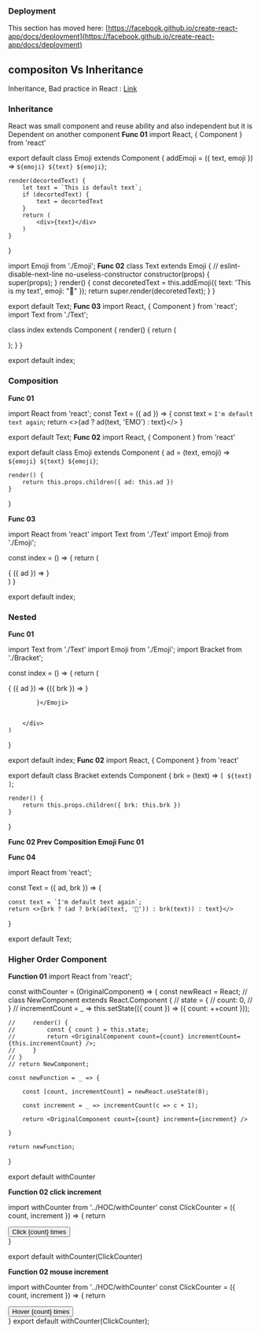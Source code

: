 ### Deployment

This section has moved here: [https://facebook.github.io/create-react-app/docs/deployment](https://facebook.github.io/create-react-app/docs/deployment)


## compositon Vs Inheritance
Inheritance, Bad practice in React : [Link](https://reactjs.org/docs/composition-vs-inheritance.html)


### Inheritance
React was small component and reuse ability
and also independent
but it is Dependent on another component
**Func 01**
import React, { Component } from 'react'

export default class Emoji extends Component {
    addEmoji = ({ text, emoji }) => `${emoji} ${text} ${emoji}`;

    render(decortedText) {
        let text = `This is default text`;
        if (decortedText) {
            text = decortedText
        }
        return (
            <div>{text}</div>
        )
    }
}


import Emoji from './Emoji';
**Func 02**
class Text extends Emoji {
    // eslint-disable-next-line no-useless-constructor
    constructor(props) {
        super(props);
    }
    render() {
        const decoretedText = this.addEmoji({ text: 'This is my text', emoji: "📧" });
        return super.render(decoretedText);
    }
}

export default Text;
**Func 03**
import React, { Component } from 'react';
import Text from './Text';

class index extends Component {
    render() {
        return (
            <div>
                <Text />
            </div>
        );
    }
}

export default index;


### Composition
**Func 01**

import React from 'react';
const Text = ({ ad }) => {
    const text = `I'm default text again`;
    return <>{ad ? ad(text, 'EMO') : text}</>
}

export default Text;
**Func 02**
import React, { Component } from 'react'

export default class Emoji extends Component {
    ad = (text, emoji) => `${emoji} ${text} ${emoji}`;

    render() {
        return this.props.children({ ad: this.ad })
    }
}

**Func 03**

import React from 'react'
import Text from './Text'
import Emoji from './Emoji';

const index = () => {
    return (
        <div><Emoji>{
            ({ ad }) => <Text ad={ad} />
        }</Emoji></div>
    )
}

export default index;

### Nested
**Func 01**

import Text from './Text'
import Emoji from './Emoji';
import Bracket from './Bracket';

const index = () => {
    return (
        <div>
            <Emoji>{
                ({ ad }) => <Bracket>
                    {({ brk }) => <Text ad={ad} brk={brk} />}
                </Bracket>

            }</Emoji>


        </div>
    )
}

export default index;
**Func 02**
import React, { Component } from 'react'

export default class Bracket extends Component {
    brk = (text) => `[ ${text} ]`;

    render() {
        return this.props.children({ brk: this.brk })
    }
}

**Func 02 Prev Composition Emoji Func 01**

**Func 04**

import React from 'react';

const Text = ({ ad, brk }) => {

    const text = `I'm default text again`;
    return <>{brk ? (ad ? brk(ad(text, '🍎')) : brk(text)) : text}</>
}

export default Text;


### Higher Order Component
**Function 01**
import React from 'react';

const withCounter = (OriginalComponent) => {
    const newReact = React;
    // class NewComponent extends React.Component {
    //     state = {
    //         count: 0,
    //     }
    //     incrementCount = _ => this.setState(({ count }) => ({ count: ++count }));

    //     render() {
    //         const { count } = this.state;
    //         return <OriginalComponent count={count} incrementCount={this.incrementCount} />;
    //     }
    // }
    // return NewComponent;

    const newFunction = _ => {

        const [count, incrementCount] = newReact.useState(0);

        const increment = _ => incrementCount(c => c + 1);

        return <OriginalComponent count={count} increment={increment} />

    }

    return newFunction;
}

export default withCounter

**Function 02 click increment**


import withCounter from '../HOC/withCounter'
const ClickCounter = ({ count, increment }) => {
    return <div><button onClick={increment}>Click {count} times</button></div>
}

export default withCounter(ClickCounter)


**Function 02 mouse increment**

import withCounter from '../HOC/withCounter'
const ClickCounter = ({ count, increment }) => {
    return <div><button onMouseOver={increment}>Hover {count} times</button></div>
}
export default withCounter(ClickCounter);
